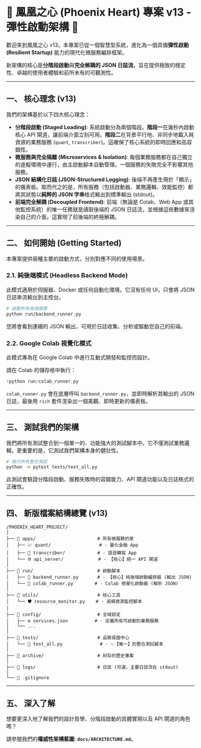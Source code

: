 # 🚀 鳳凰之心 (Phoenix Heart) 專案 v13 - 彈性啟動架構 🚀

歡迎來到鳳凰之心 v13。本專案已從一個智慧型系統，進化為一個具備**彈性啟動 (Resilient Startup)** 能力的現代化微服務編排框架。

新架構的核心是**分階段啟動**與**完全解耦的 JSON 日誌流**，旨在提供極致的穩定性、卓越的使用者體驗和前所未有的可觀測性。

---

## 一、 核心理念 (v13)

我們的架構基於以下四大核心理念：

- **分階段啟動 (Staged Loading)**: 系統啟動分為兩個階段。**階段一**在幾秒內啟動核心 API 閘道，讓前端介面立刻可用。**階段二**在背景平行地、非同步地載入耗資源的業務服務 (`quant`, `transcriber`)。這確保了核心系統的即時回應和高容錯性。
- **微服務與完全隔離 (Microservices & Isolation)**: 每個業務服務都在自己獨立的虛擬環境中運行，由主啟動腳本自動管理。一個服務的失敗完全不影響其他服務。
- **JSON 結構化日誌 (JSON-Structured Logging)**: 後端不再產生用於「顯示」的儀表板。取而代之的是，所有服務（包括啟動器、業務邏輯、效能監控）都將其狀態以**純粹的 JSON 字串**格式輸出到標準輸出 (stdout)。
- **前端完全解耦 (Decoupled Frontend)**: 前端（無論是 Colab、Web App 或其他監控系統）的唯一任務就是讀取後端的 JSON 日誌流，並根據這些數據來渲染自己的介面。這實現了前後端的終極解耦。

---

## 二、 如何開始 (Getting Started)

本專案提供兩種主要的啟動方式，分別對應不同的使用場景。

### 2.1. 純後端模式 (Headless Backend Mode)

此模式適用於伺服器、Docker 或任何自動化環境。它沒有任何 UI，只會將 JSON 日誌串流輸出到主控台。

```bash
# 啟動所有後端服務
python run/backend_runner.py
```

您將會看到連續的 JSON 輸出，可用於日誌收集、分析或驅動您自己的前端。

### 2.2. Google Colab 視覺化模式

此模式專為在 Google Colab 中進行互動式開發和監控而設計。

請在 Colab 的儲存格中執行：
```python
!python run/colab_runner.py
```
`colab_runner.py` 會在底層呼叫 `backend_runner.py`，並即時解析其輸出的 JSON 日誌，最後用 `rich` 套件渲染出一個美觀、即時更新的儀表板。

---

## 三、 測試我們的架構

我們將所有測試整合到一個單一的、功能強大的測試腳本中。它不僅測試業務邏輯，更重要的是，它測試我們架構本身的健壯性。

```bash
# 執行所有整合測試
python -m pytest tests/test_all.py
```

此測試會驗證分階段啟動、服務失敗時的容錯能力、API 閘道功能以及日誌格式的正確性。

---

## 四、 新版檔案結構總覽 (v13)

```
/PHOENIX_HEART_PROJECT/
│
├── 📂 apps/                       # 所有微服務的家
│   ├── 📈 quant/                  # - 量化金融 App
│   ├── 🎤 transcriber/            # - 語音轉寫 App
│   └── 🌐 api_server/             # - 【核心】統一 API 閘道
│
├── 📂 run/                        # 啟動腳本
│   ├── 🚀 backend_runner.py       # - 【核心】純後端啟動編排器 (輸出 JSON)
│   └── 🏃 colab_runner.py        # - Colab 視覺化啟動器 (解析 JSON)
│
├── 📂 utils/                      # 核心工具
│   └── 🛡️ resource_monitor.py    # - 高頻資源監控腳本
│
├── 📂 config/                     # 全域設定
│   ├── ⚙️ services.json          # - 定義所有可啟動的業務服務
│   └── ...
│
├── 📂 tests/                      # 品質保證中心
│   └── 🧪 test_all.py              # - ✨【唯一】的整合測試腳本
│
├── 📂 archive/                    # 封存的歷史專案
│
├── 📂 logs/                       # 日誌 (可選，主要日誌流在 stdout)
│
└── 📄 .gitignore
```
---

## 五、 深入了解

想要更深入地了解我們的設計哲學、分階段啟動的具體實現以及 API 閘道的角色嗎？

請參閱我們的**權威性架構藍圖**: **`docs/ARCHITECTURE.md`**。
